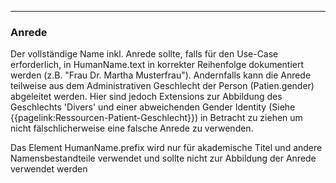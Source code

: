 ------------

### Anrede

Der vollständige Name inkl. Anrede sollte, falls für den Use-Case erforderlich, in HumanName.text in korrekter Reihenfolge dokumentiert werden (z.B. "Frau Dr. Martha Musterfrau"). Andernfalls kann die Anrede teilweise aus dem Administrativen Geschlecht der Person (Patien.gender) abgeleitet werden. Hier sind jedoch Extensions zur Abbildung des Geschlechts 'Divers' und einer abweichenden Gender Identity (Siehe {{pagelink:Ressourcen-Patient-Geschlecht}}) in Betracht zu ziehen um nicht fälschlicherweise eine falsche Anrede zu verwenden.

Das Element HumanName.prefix wird nur für akademische Titel und andere Namensbestandteile verwendet und sollte nicht zur Abbildung der Anrede verwendet werden